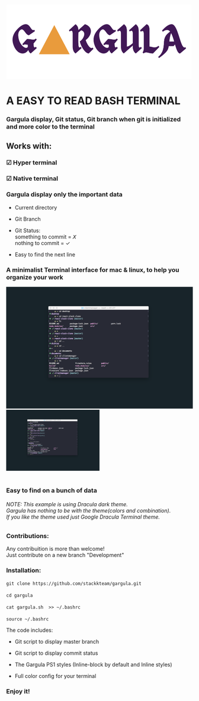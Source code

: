 
<img src="gargula-icon.png" width="500px" height="200px" >

<h1>A EASY TO READ BASH TERMINAL</h1>
<h3>Gargula display, Git status, Git branch when git is initialized and more color to the terminal</h3>

<h2>Works with:</h2>

<h3>☑ Hyper terminal</h3>
<h3>☑ Native terminal</h3>

<h3>Gargula display only the important data</h3>

- Current directory

- Git Branch 

- Git Status:<br>
       something to commit = 𝘟 <br>
       nothing to commit = ✓

- Easy to find the next line

<h3>A minimalist Terminal interface for mac & linux, to help you organize your work</h3>

![](gargula-terminal.png)
<img src="https://raw.githubusercontent.com/acebuddyteam/gargula/master/gargula-terminal.png" width=50% height=50%>
</br>
</br>
<h3>Easy to find on a bunch of data</h3>

<h6> NOTE:
This example is using Dracula dark theme. <br> 
Gargula has nothing to be with the theme(colors and combination). <br> 
If you like the theme used just Google Dracula Terminal theme. </h6>

<h3>Contributions:</h3>

Any contribuition is more than welcome! <br> 
Just contribute on a new branch "Development"

<h3>Installation: </h3>


```
git clone https://github.com/stackkteam/gargula.git

cd gargula

cat gargula.sh  >> ~/.bashrc

source ~/.bashrc
```


The code includes: 

- Git script to display master branch

- Git script to display commit status

- The Gargula PS1 styles (Inline-block by default and Inline styles)

- Full color config for your terminal

<h3>Enjoy it!</h3>
